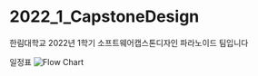 # 2022_1_CapstoneDesign
한림대학교 2022년 1학기 소프트웨어캡스톤디자인 파라노이드 팀입니다


일정표
![Flow Chart](https://user-images.githubusercontent.com/3304322/166938950-945c3105-d788-49bb-b942-6e06eccf5e87.jpg)
